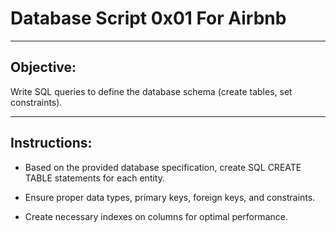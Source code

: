 # Database Script 0x01 For Airbnb

---

## Objective: 

Write SQL queries to define the database schema (create tables, set constraints).

---

## Instructions:

- Based on the provided database specification, create SQL CREATE TABLE statements for each entity.

- Ensure proper data types, primary keys, foreign keys, and constraints.

- Create necessary indexes on columns for optimal performance.
